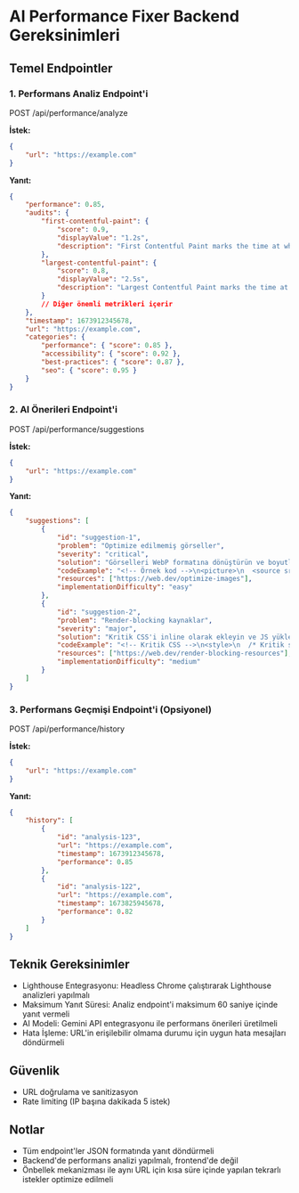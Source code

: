 # AI Performance Fixer Backend Gereksinimleri

## Temel Endpointler

### 1. Performans Analiz Endpoint'i

POST /api/performance/analyze

**İstek:**

```json
{
    "url": "https://example.com"
}
```

**Yanıt:**

```json
{
    "performance": 0.85,
    "audits": {
        "first-contentful-paint": {
            "score": 0.9,
            "displayValue": "1.2s",
            "description": "First Contentful Paint marks the time at which the first text or image is painted"
        },
        "largest-contentful-paint": {
            "score": 0.8,
            "displayValue": "2.5s",
            "description": "Largest Contentful Paint marks the time at which the largest text or image is painted"
        }
        // Diğer önemli metrikleri içerir
    },
    "timestamp": 1673912345678,
    "url": "https://example.com",
    "categories": {
        "performance": { "score": 0.85 },
        "accessibility": { "score": 0.92 },
        "best-practices": { "score": 0.87 },
        "seo": { "score": 0.95 }
    }
}
```

### 2. AI Önerileri Endpoint'i

POST /api/performance/suggestions

**İstek:**

```json
{
    "url": "https://example.com"
}
```

**Yanıt:**

```json
{
    "suggestions": [
        {
            "id": "suggestion-1",
            "problem": "Optimize edilmemiş görseller",
            "severity": "critical",
            "solution": "Görselleri WebP formatına dönüştürün ve boyutlarını düşürün",
            "codeExample": "<!-- Örnek kod -->\n<picture>\n  <source srcset=\"image.webp\" type=\"image/webp\">\n  <img src=\"image.jpg\" loading=\"lazy\" alt=\"Açıklama\">\n</picture>",
            "resources": ["https://web.dev/optimize-images"],
            "implementationDifficulty": "easy"
        },
        {
            "id": "suggestion-2",
            "problem": "Render-blocking kaynaklar",
            "severity": "major",
            "solution": "Kritik CSS'i inline olarak ekleyin ve JS yüklemelerini erteleyebilirsiniz",
            "codeExample": "<!-- Kritik CSS -->\n<style>\n  /* Kritik stiller burada */\n</style>\n\n<!-- JS erteleme -->\n<script src=\"script.js\" defer></script>",
            "resources": ["https://web.dev/render-blocking-resources"],
            "implementationDifficulty": "medium"
        }
    ]
}
```

### 3. Performans Geçmişi Endpoint'i (Opsiyonel)

POST /api/performance/history

**İstek:**

```json
{
    "url": "https://example.com"
}
```

**Yanıt:**

```json
{
    "history": [
        {
            "id": "analysis-123",
            "url": "https://example.com",
            "timestamp": 1673912345678,
            "performance": 0.85
        },
        {
            "id": "analysis-122",
            "url": "https://example.com",
            "timestamp": 1673825945678,
            "performance": 0.82
        }
    ]
}
```

## Teknik Gereksinimler

-   Lighthouse Entegrasyonu: Headless Chrome çalıştırarak Lighthouse analizleri yapılmalı
-   Maksimum Yanıt Süresi: Analiz endpoint'i maksimum 60 saniye içinde yanıt vermeli
-   AI Modeli: Gemini API entegrasyonu ile performans önerileri üretilmeli
-   Hata İşleme: URL'in erişilebilir olmama durumu için uygun hata mesajları döndürmeli

## Güvenlik

-   URL doğrulama ve sanitizasyon
-   Rate limiting (IP başına dakikada 5 istek)

## Notlar

-   Tüm endpoint'ler JSON formatında yanıt döndürmeli
-   Backend'de performans analizi yapılmalı, frontend'de değil
-   Önbellek mekanizması ile aynı URL için kısa süre içinde yapılan tekrarlı istekler optimize edilmeli
